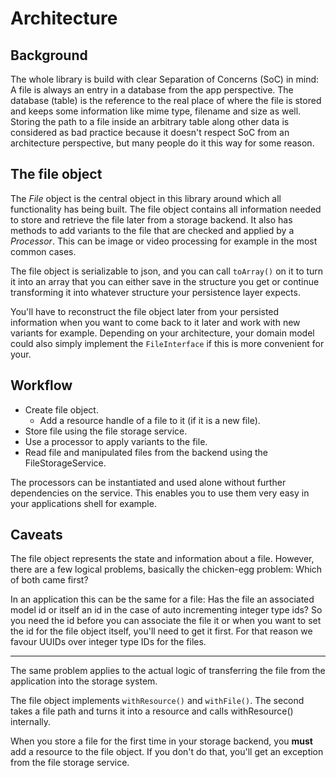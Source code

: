 # Architecture

## Background

The whole library is build with clear Separation of Concerns (SoC) in mind: A file is always an entry in a database from the app perspective. The database (table) is the reference to the real place of where the file is stored and keeps some information like mime type, filename and size as well. Storing the path to a file inside an arbitrary table along other data is considered as bad practice because it doesn't respect SoC from an architecture perspective, but many people do it this way for some reason.

## The file object

The *File* object is the central object in this library around which all functionality has being built. The file object contains all information needed to store and retrieve the file later from a storage backend. It also has methods to add variants to the file that are checked and applied by a *Processor*. This can be image or video processing for example in the most common cases.

The file object is serializable to json, and you can call `toArray()` on it to turn it into an array that you can either save in the structure you get or continue transforming it into whatever structure your persistence layer expects.

You'll have to reconstruct the file object later from your persisted information when you want to come back to it later and work with new variants for example. Depending on your architecture, your domain model could also simply implement the `FileInterface` if this is more convenient for your.

## Workflow

 * Create file object.
   * Add a resource handle of a file to it (if it is a new file).
 * Store file using the file storage service.
 * Use a processor to apply variants to the file.
 * Read file and manipulated files from the backend using the FileStorageService.

The processors can be instantiated and used alone without further dependencies on the service. This enables you to use them very easy in your applications shell for example.

## Caveats

The file object represents the state and information about a file. However, there are a few logical problems, basically the chicken-egg problem: Which of both came first?

In an application this can be the same for a file: Has the file an associated model id or itself an id in the case of auto incrementing integer type ids? So you need the id before you can associate the file it or when you want to set the id for the file object itself, you'll need to get it first. For that reason we favour UUIDs over integer type IDs for the files.

---

The same problem applies to the actual logic of transferring the file from the application into the storage system.

The file object implements `withResource()` and `withFile()`. The second takes a file path and turns it into a resource and calls withResource() internally.

When you store a file for the first time in your storage backend, you **must** add a resource to the file object. If you don't do that, you'll get an exception from the file storage service.
